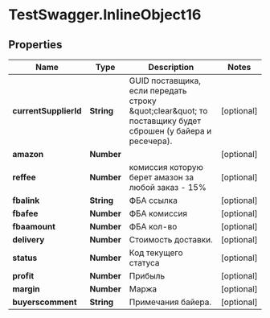# TestSwagger.InlineObject16

## Properties

Name | Type | Description | Notes
------------ | ------------- | ------------- | -------------
**currentSupplierId** | **String** | GUID поставщика, если передать строку \&quot;clear\&quot; то поставщику будет сброшен (у байера и ресечера). | [optional] 
**amazon** | **Number** |  | [optional] 
**reffee** | **Number** | комиссия которую берет амазон за любой заказ - 15% | [optional] 
**fbalink** | **String** | ФБА ссылка | [optional] 
**fbafee** | **Number** | ФБА комиссия | [optional] 
**fbaamount** | **Number** | ФБА кол-во | [optional] 
**delivery** | **Number** | Стоимость доставки. | [optional] 
**status** | **Number** | Код текущего статуса | [optional] 
**profit** | **Number** | Прибыль | [optional] 
**margin** | **Number** | Маржа | [optional] 
**buyerscomment** | **String** | Примечания байера. | [optional] 


